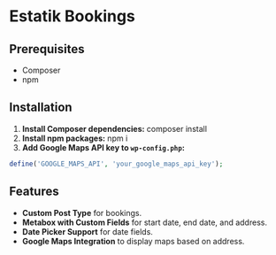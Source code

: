 # Estatik Bookings
## Prerequisites
* Composer
* npm
## Installation
1. **Install Composer dependencies:**
   composer install
2. **Install npm packages:**
   npm i
3. **Add Google Maps API key to `wp-config.php`:**
```php
define('GOOGLE_MAPS_API', 'your_google_maps_api_key');
```
## Features
* **Custom Post Type** for bookings.
* **Metabox with Custom Fields** for start date, end date, and address.
* **Date Picker Support** for date fields.
* **Google Maps Integration** to display maps based on address.
